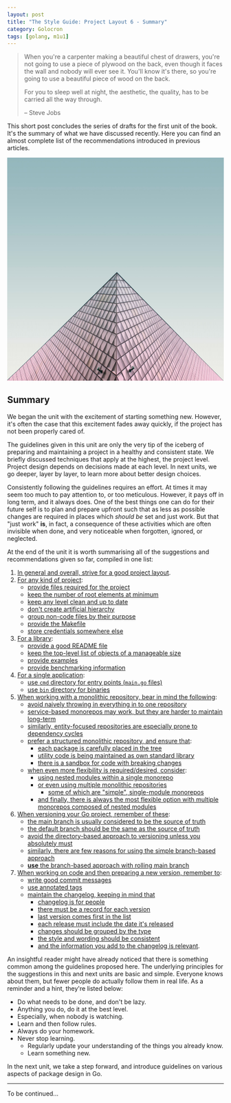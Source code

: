 ```yaml
---
layout: post
title: "The Style Guide: Project Layout 6 - Summary"
category: Golocron
tags: [golang, m1u1]
---
```


> When you're a carpenter making a beautiful chest of drawers, you're not going to use a piece of plywood on the back, even though it faces the wall and nobody will ever see it. You'll know it's there, so you're going to use a beautiful piece of wood on the back.
>
> For you to sleep well at night, the aesthetic, the quality, has to be carried all the way through.
>
> – Steve Jobs

This short post concludes the series of drafts for the first unit of the book. It's the summary of what we have discussed recently. Here you can find an almost complete list of the recommendations introduced in previous articles.

<!--more-->

![](/assets/m1u1_6.jpg)

## Summary

We began the unit with the excitement of starting something new. However, it's often the case that this excitement fades away quickly, if the project has not been properly cared of.

The guidelines given in this unit are only the very tip of the iceberg of preparing and maintaining a project in a healthy and consistent state. We briefly discussed techniques that apply at the highest, the project level. Project design depends on decisions made at each level. In next units, we go deeper, layer by layer, to learn more about better design choices.

Consistently following the guidelines requires an effort. At times it may seem too much to pay attention to, or too meticulous. However, it pays off in long term, and it always does. One of the best things one can do for their future self is to plan and prepare upfront such that as less as possible changes are required in places which _should be_ set and just work. But that "just work" **is**, in fact, a consequence of these activities which are often invisible when done, and very noticeable when forgotten, ignored, or neglected.

At the end of the unit it is worth summarising all of the suggestions and recommendations given so far, compiled in one list:

1. [In general and overall, strive for a good project layout](https://blog.pavelbrm.com/golocron/2020/08/08/project-layout-intro/#introduction).
2. [For any kind of project](https://blog.pavelbrm.com/golocron/2020/08/22/project-layout-2/#common):
   - [provide files required for the project](https://blog.pavelbrm.com/golocron/2020/08/22/project-layout-2/#provide-files-required-for-a-project)
   - [keep the number of root elements at minimum](https://blog.pavelbrm.com/golocron/2020/08/22/project-layout-2/#keep-the-number-of-root-elements-at-minimum)
   - [keep any level clean and up to date](https://blog.pavelbrm.com/golocron/2020/08/22/project-layout-2/#keep-any-level-clean-and-up-to-date)
   - [don't create artificial hierarchy](https://blog.pavelbrm.com/golocron/2020/08/22/project-layout-2/#dont-create-artificial-hierarchy)
   - [group non-code files by their purpose](https://blog.pavelbrm.com/golocron/2020/08/22/project-layout-2/#group-non-code-files-by-their-purpose)
   - [provide the Makefile](https://blog.pavelbrm.com/golocron/2020/08/22/project-layout-2/#provide-the-makefile)
   - [store credentials somewhere else](https://blog.pavelbrm.com/golocron/2020/08/22/project-layout-2/#store-credentials-somewhere-else)
3. [For a library](https://blog.pavelbrm.com/golocron/2020/08/22/project-layout-2/#library):
   - [provide a good README file](https://blog.pavelbrm.com/golocron/2020/08/22/project-layout-2/#provide-a-good-readme-file)
   - [keep the top-level list of objects of a manageable size](https://blog.pavelbrm.com/golocron/2020/08/22/project-layout-2/#keep-the-top-level-list-of-a-manageable-size)
   - [provide examples](https://blog.pavelbrm.com/golocron/2020/08/22/project-layout-2/#provide-examples)
   - [provide benchmarking information](https://blog.pavelbrm.com/golocron/2020/08/22/project-layout-2/#provide-benchmarking-results)
4. [For a single application](https://blog.pavelbrm.com/golocron/2020/08/22/project-layout-2/#single-application):
   - [use `cmd` directory for entry points (`main.go` files)](https://blog.pavelbrm.com/golocron/2020/08/22/project-layout-2/#use-cmd-directory-for-entry-points)
   - [use `bin` directory for binaries](https://blog.pavelbrm.com/golocron/2020/08/22/project-layout-2/#use-bin-directory-for-binaries)
5. [When working with a monolithic repository, bear in mind the following](https://blog.pavelbrm.com/golocron/2020/09/21/project-layout-3/#monolithic-repository):
   - [avoid naively throwing in everything in to one repository](https://blog.pavelbrm.com/golocron/2020/09/21/project-layout-3/#naive-monorepo)
   - [service-based monorepos may work, but they are harder to maintain long-term](https://blog.pavelbrm.com/golocron/2020/09/21/project-layout-3/#service-based-monorepo)
   - [similarly, entity-focused repositories are especially prone to dependency cycles](https://blog.pavelbrm.com/golocron/2020/09/21/project-layout-3/#entity-focused-monorepo)
   - [prefer a structured monolithic repository, and ensure that](https://blog.pavelbrm.com/golocron/2020/09/21/project-layout-3/#the-structured-monorepo):
     - [each package is carefully placed in the tree](https://blog.pavelbrm.com/golocron/2020/09/21/project-layout-3/#the-layout-of-a-structured-monorepo)
     - [utility code is being maintained as own standard library](https://blog.pavelbrm.com/golocron/2020/09/21/project-layout-3/#organise-utility-code-as-own-standard-library)
     - [there is a sandbox for code with breaking changes](https://blog.pavelbrm.com/golocron/2020/09/21/project-layout-3/#have-sandbox-for-breaking-changes)
   - [when even more flexibility is required/desired, consider](https://blog.pavelbrm.com/golocron/2020/09/21/project-layout-3/#monorepo-additional-chapters):
     - [using nested modules within a single monorepo](https://blog.pavelbrm.com/golocron/2020/09/21/project-layout-3/#more-structure-with-nested-modules)
     - [or even using multiple monolithic repositories](https://blog.pavelbrm.com/golocron/2020/09/21/project-layout-3/#multiple-monorepos)
       - [some of which are "simple", single-module monorepos](https://blog.pavelbrm.com/golocron/2020/09/21/project-layout-3/#multiple-single-module-monorepos)
     - [and finally, there is always the most flexible option with multiple monorepos composed of nested modules](https://blog.pavelbrm.com/golocron/2020/09/21/project-layout-3/#multiple-monorepos-with-nested-modules)
6. [When versioning your Go project, remember of these](https://blog.pavelbrm.com/golocron/2020/10/13/project-layout-4/#versioning-and-go):
   - [the main branch is usually considered to be the source of truth](https://blog.pavelbrm.com/golocron/2020/10/13/project-layout-4/#the-main-branch)
   - [the default branch should be the same as the source of truth](https://blog.pavelbrm.com/golocron/2020/10/13/project-layout-4/#the-default-branch)
   - [avoid the directory-based approach to versioning unless you absolutely must](https://blog.pavelbrm.com/golocron/2020/10/13/project-layout-4/#directory-based-versioning)
   - [similarly, there are few reasons for using the simple branch-based approach](https://blog.pavelbrm.com/golocron/2020/10/13/project-layout-4/#branch-based-versioning)
   - [**use** the branch-based approach with rolling main branch](https://blog.pavelbrm.com/golocron/2020/10/13/project-layout-4/#branch-based-with-rolling-main-branch)
7. [When working on code and then preparing a new version, remember to](https://blog.pavelbrm.com/golocron/2020/10/31/project-layout-5/#notes-on-release-notes):
   - [write good commit messages](https://blog.pavelbrm.com/golocron/2020/10/31/project-layout-5/#write-good-commit-messages)
   - [use annotated tags](https://blog.pavelbrm.com/golocron/2020/10/31/project-layout-5/#use-annotated-tags)
   - [maintain the changelog, keeping in mind that](https://blog.pavelbrm.com/golocron/2020/10/31/project-layout-5/#maintain-the-changelog)
     - [changelog is for people](https://blog.pavelbrm.com/golocron/2020/10/31/project-layout-5/#changelog-is-for-people)
     - [there must be a record for each version](https://blog.pavelbrm.com/golocron/2020/10/31/project-layout-5/#log-each-version)
     - [last version comes first in the list](https://blog.pavelbrm.com/golocron/2020/10/31/project-layout-5/#last-version-comes-first)
     - [each release must include the date it's released](https://blog.pavelbrm.com/golocron/2020/10/31/project-layout-5/#show-the-date-of-release)
     - [changes should be grouped by the type](https://blog.pavelbrm.com/golocron/2020/10/31/project-layout-5/#group-changes-by-type)
     - [the style and wording should be consistent](https://blog.pavelbrm.com/golocron/2020/10/31/project-layout-5/#be-consistent)
     - [and the information you add to the changelog is relevant](https://blog.pavelbrm.com/golocron/2020/10/31/project-layout-5/#provide-relevant-information).

An insightful reader might have already noticed that there is something common among the guidelines proposed here. The underlying principles for the suggestions in this and next units are basic and simple. Everyone knows about them, but fewer people do actually follow them in real life. As a reminder and a hint, they're listed below:

- Do what needs to be done, and don't be lazy.
- Anything you do, do it at the best level.
- Especially, when nobody is watching.
- Learn and then follow rules.
- Always do your homework.
- Never stop learning.
  - Regularly update your understanding of the things you already know.
  - Learn something new.

In the next unit, we take a step forward, and introduce guidelines on various aspects of package design in Go.


---

To be continued...
